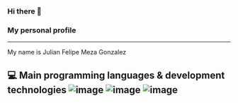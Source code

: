 ### Hi there 👋

### My personal profile
---
My name is Julian Felipe Meza Gonzalez

💻 Main programming languages & development technologies
![image](https://user-images.githubusercontent.com/62614781/140863322-65ceb826-ff8f-4940-ad31-1fea0ef44e38.png)
![image](https://user-images.githubusercontent.com/62614781/140863356-babdc765-3b49-4ebf-b2ab-b76d24d4c231.png)
![image](https://user-images.githubusercontent.com/62614781/140863385-3189dc3b-b367-4953-87a6-d86ebb281c88.png)
---




<!--
**julianfe05/julianfe05** is a ✨ _special_ ✨ repository because its `README.md` (this file) appears on your GitHub profile.

Here are some ideas to get you started:

- 🔭 I’m currently working on ...
- 🌱 I’m currently learning ...
- 👯 I’m looking to collaborate on ...
- 🤔 I’m looking for help with ...
- 💬 Ask me about ...
- 📫 How to reach me: ...
- 😄 Pronouns: ...j
- ⚡ Fun fact: ...
-->
